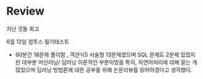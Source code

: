 # Review
지난 것들 회고


6월 12일 컴투스 필기테스트 
- 90분간 18문제 풀이함 , 객관식5 서술형 13문제였으며 SQL 문제도 2문제 있었지만 대부분 머신러닝/ 딥러닝 이론적인 부분이었음
특히, 자연어처리에 대해 묻는 게 많았으며 딥러닝 방법론에 대한 공부를 위해 논문리뷰를 읽어야겠다고 생각했다.
